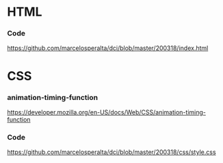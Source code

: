 # HTML

### Code

https://github.com/marcelosperalta/dci/blob/master/200318/index.html

# CSS

### animation-timing-function

https://developer.mozilla.org/en-US/docs/Web/CSS/animation-timing-function

### Code

https://github.com/marcelosperalta/dci/blob/master/200318/css/style.css